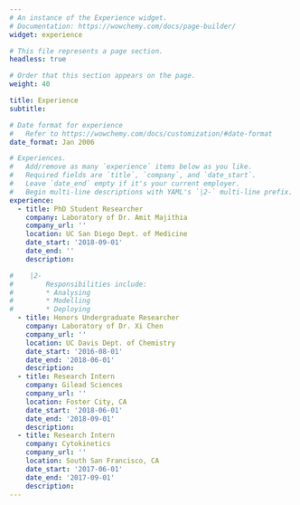 ```yaml
---
# An instance of the Experience widget.
# Documentation: https://wowchemy.com/docs/page-builder/
widget: experience

# This file represents a page section.
headless: true

# Order that this section appears on the page.
weight: 40

title: Experience
subtitle:

# Date format for experience
#   Refer to https://wowchemy.com/docs/customization/#date-format
date_format: Jan 2006

# Experiences.
#   Add/remove as many `experience` items below as you like.
#   Required fields are `title`, `company`, and `date_start`.
#   Leave `date_end` empty if it's your current employer.
#   Begin multi-line descriptions with YAML's `|2-` multi-line prefix.
experience:
  - title: PhD Student Researcher
    company: Laboratory of Dr. Amit Majithia 
    company_url: ''
    location: UC San Diego Dept. of Medicine
    date_start: '2018-09-01'
    date_end: ''
    description: 

#    |2-
#        Responsibilities include:       
#        * Analysing
#        * Modelling
#        * Deploying
  - title: Honors Undergraduate Researcher
    company: Laboratory of Dr. Xi Chen
    company_url: ''
    location: UC Davis Dept. of Chemistry
    date_start: '2016-08-01'
    date_end: '2018-06-01'
    description:     
  - title: Research Intern
    company: Gilead Sciences
    company_url: ''
    location: Foster City, CA
    date_start: '2018-06-01'
    date_end: '2018-09-01'
    description:   
  - title: Research Intern
    company: Cytokinetics
    company_url: ''
    location: South San Francisco, CA
    date_start: '2017-06-01'
    date_end: '2017-09-01'
    description: 
---
```


